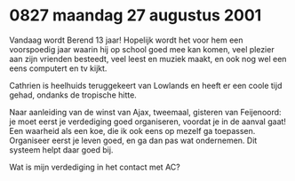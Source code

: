 # 0827 maandag 27 augustus 2001
Vandaag wordt Berend 13 jaar! Hopelijk wordt het voor hem een voorspoedig jaar waarin hij op school goed mee kan komen, veel plezier aan zijn vrienden besteedt, veel leest en muziek  maakt, en ook nog wel een eens computert en tv kijkt. 

Cathrien is heelhuids teruggekeert van Lowlands en heeft er een coole tijd gehad, ondanks de tropische hitte. 

Naar aanleiding van de winst van Ajax, tweemaal, gisteren van Feijenoord: je moet eerst je verdediging goed organiseren, voordat je in de aanval gaat! Een waarheid als een koe, die ik ook eens op mezelf ga toepassen. Organiseer eerst je leven goed, en ga dan pas wat ondernemen. Dit systeem helpt daar goed bij. 

Wat is mijn verdediging in het contact met AC?